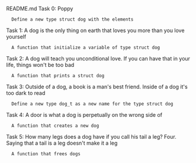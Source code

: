 README.md
Task 0: Poppy

      Define a new type struct dog with the elements
Task 1: A dog is the only thing on earth that loves you more than you love yourself

      A function that initialize a variable of type struct dog
Task 2: A dog will teach you unconditional love. If you can have that in your life, things won't be too bad

      A function that prints a struct dog
Task 3: Outside of a dog, a book is a man's best friend. Inside of a dog it's too dark to read

      Define a new type dog_t as a new name for the type struct dog
Task 4: A door is what a dog is perpetually on the wrong side of

      A function that creates a new dog
Task 5: How many legs does a dog have if you call his tail a leg? Four. Saying that a tail is a leg doesn't make it a leg

      A function that frees dogs
